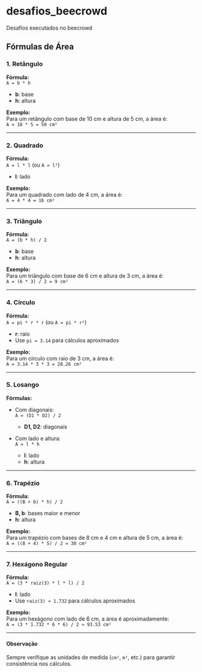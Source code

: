 # desafios_beecrowd
Desafios executados no beecrowd

## Fórmulas de Área

### 1. Retângulo
**Fórmula:**  
`A = b * h`  

- **b**: base  
- **h**: altura  

**Exemplo:**  
Para um retângulo com base de 10 cm e altura de 5 cm, a área é:  
`A = 10 * 5 = 50 cm²`  

---

### 2. Quadrado
**Fórmula:**  
`A = l * l` (ou `A = l²`)  

- **l**: lado  

**Exemplo:**  
Para um quadrado com lado de 4 cm, a área é:  
`A = 4 * 4 = 16 cm²`  

---

### 3. Triângulo
**Fórmula:**  
`A = (b * h) / 2`  

- **b**: base  
- **h**: altura  

**Exemplo:**  
Para um triângulo com base de 6 cm e altura de 3 cm, a área é:  
`A = (6 * 3) / 2 = 9 cm²`  

---

### 4. Círculo
**Fórmula:**  
`A = pi * r * r` (ou `A = pi * r²`)  

- **r**: raio  
- Use `pi = 3.14` para cálculos aproximados  

**Exemplo:**  
Para um círculo com raio de 3 cm, a área é:  
`A = 3.14 * 3 * 3 = 28.26 cm²`  

---

### 5. Losango
**Fórmulas:**  
- Com diagonais:  
  `A = (D1 * D2) / 2`  

  - **D1, D2**: diagonais  

- Com lado e altura:  
  `A = l * h`  

  - **l**: lado  
  - **h**: altura  

---

### 6. Trapézio
**Fórmula:**  
`A = ((B + b) * h) / 2`  

- **B, b**: bases maior e menor  
- **h**: altura  

**Exemplo:**  
Para um trapézio com bases de 8 cm e 4 cm e altura de 5 cm, a área é:  
`A = ((8 + 4) * 5) / 2 = 30 cm²`  

---

### 7. Hexágono Regular
**Fórmula:**  
`A = (3 * raiz(3) * l * l) / 2`  

- **l**: lado  
- Use `raiz(3) ≈ 1.732` para cálculos aproximados  

**Exemplo:**  
Para um hexágono com lado de 6 cm, a área é aproximadamente:  
`A = (3 * 1.732 * 6 * 6) / 2 ≈ 93.53 cm²`  

---

#### Observação
Sempre verifique as unidades de medida (`cm²`, `m²`, etc.) para garantir consistência nos cálculos.
